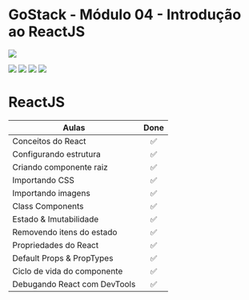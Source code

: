 # GoStack - Módulo 04 - Introdução ao ReactJS

![](https://hotmart.s3.amazonaws.com/product_contents/5bfd4a97-5e39-4c99-a871-8d3e969769cc/Course_Image01_580x320.jpg)

![](https://img.shields.io/github/stars/newerton/gostack-modulo04.svg) ![](https://img.shields.io/github/forks/newerton/gostack-modulo04.svg) ![](https://img.shields.io/github/issues/newerton/gostack-modulo04.svg) ![](https://img.shields.io/github/license/newerton/gostack-modulo04.svg)

# ReactJS

| Aulas                        |        Done        |
| ---------------------------- | :----------------: |
| Conceitos do React           | :white_check_mark: |
| Configurando estrutura       | :white_check_mark: |
| Criando componente raiz      | :white_check_mark: |
| Importando CSS               | :white_check_mark: |
| Importando imagens           | :white_check_mark: |
| Class Components             | :white_check_mark: |
| Estado & Imutabilidade       | :white_check_mark: |
| Removendo itens do estado    | :white_check_mark: |
| Propriedades do React        | :white_check_mark: |
| Default Props & PropTypes    | :white_check_mark: |
| Ciclo de vida do componente  | :white_check_mark: |
| Debugando React com DevTools | :white_check_mark: |

